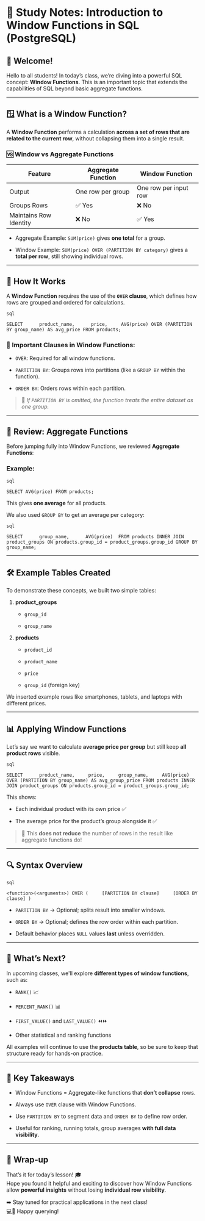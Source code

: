 # 🧠 Study Notes: Introduction to **Window Functions** in SQL (PostgreSQL)

## 👋 Welcome!

Hello to all students! In today’s class, we’re diving into a powerful SQL concept: **Window Functions**. This is an important topic that extends the capabilities of SQL beyond basic aggregate functions.

---

## 🪟 What is a Window Function?

A **Window Function** performs a calculation **across a set of rows that are related to the current row**, without collapsing them into a single result.

### 🆚 Window vs Aggregate Functions

|Feature|Aggregate Function|Window Function|
|---|---|---|
|Output|One row per group|One row per input row|
|Groups Rows|✅ Yes|❌ No|
|Maintains Row Identity|❌ No|✅ Yes|

- Aggregate Example: `SUM(price)` gives **one total** for a group.
    
- Window Example: `SUM(price) OVER (PARTITION BY category)` gives a **total per row**, still showing individual rows.
    

---

## 🧩 How It Works

A **Window Function** requires the use of the **`OVER` clause**, which defines how rows are grouped and ordered for calculations.
	
	sql
	
`SELECT      product_name,      price,     AVG(price) OVER (PARTITION BY group_name) AS avg_price FROM products;`

### 🔑 Important Clauses in Window Functions:

- `OVER`: Required for all window functions.
    
- `PARTITION BY`: Groups rows into partitions (like a `GROUP BY` within the function).
    
- `ORDER BY`: Orders rows within each partition.
    

> 📝 _If `PARTITION BY` is omitted, the function treats the entire dataset as one group._

---

## 🔁 Review: Aggregate Functions

Before jumping fully into Window Functions, we reviewed **Aggregate Functions**:

### Example:
	
	sql
	
`SELECT AVG(price) FROM products;`

This gives **one average** for all products.

We also used `GROUP BY` to get an average per category:
	
	sql
	
`SELECT      group_name,      AVG(price)  FROM products INNER JOIN product_groups ON products.group_id = product_groups.group_id GROUP BY group_name;`

---

## 🛠️ Example Tables Created

To demonstrate these concepts, we built two simple tables:

1. **product_groups**
    
    - `group_id`
        
    - `group_name`
        
2. **products**
    
    - `product_id`
        
    - `product_name`
        
    - `price`
        
    - `group_id` (foreign key)
        

We inserted example rows like smartphones, tablets, and laptops with different prices.

---

## 📊 Applying Window Functions

Let’s say we want to calculate **average price per group** but still keep **all product rows** visible.
	
	sql
	
`SELECT      product_name,     price,     group_name,     AVG(price) OVER (PARTITION BY group_name) AS avg_group_price FROM products INNER JOIN product_groups ON products.group_id = product_groups.group_id;`

This shows:

- Each individual product with its own price ✅
    
- The average price for the product’s group alongside it ✅
    

> 📌 This **does not reduce** the number of rows in the result like aggregate functions do!

---

## 🔍 Syntax Overview
	
	sql
	
`<function>(<arguments>) OVER (     [PARTITION BY clause]     [ORDER BY clause] )`

- `PARTITION BY` → Optional; splits result into smaller windows.
    
- `ORDER BY` → Optional; defines the row order within each partition.
    
- Default behavior places `NULL` values **last** unless overridden.
    

---

## 🧪 What’s Next?

In upcoming classes, we'll explore **different types of window functions**, such as:

- `RANK()` 📈
    
- `PERCENT_RANK()` 📊
    
- `FIRST_VALUE()` and `LAST_VALUE()` ⏪⏩
    
- Other statistical and ranking functions
    

All examples will continue to use the **products table**, so be sure to keep that structure ready for hands-on practice.

---

## 🎯 Key Takeaways

- Window Functions = Aggregate-like functions that **don’t collapse** rows.
    
- Always use `OVER` clause with Window Functions.
    
- Use `PARTITION BY` to segment data and `ORDER BY` to define row order.
    
- Useful for ranking, running totals, group averages **with full data visibility**.
    

---

## 👋 Wrap-up

That’s it for today’s lesson! 🎓  
Hope you found it helpful and exciting to discover how Window Functions allow **powerful insights** without losing **individual row visibility**.

➡️ Stay tuned for practical applications in the next class!  
💻🧠 Happy querying!
